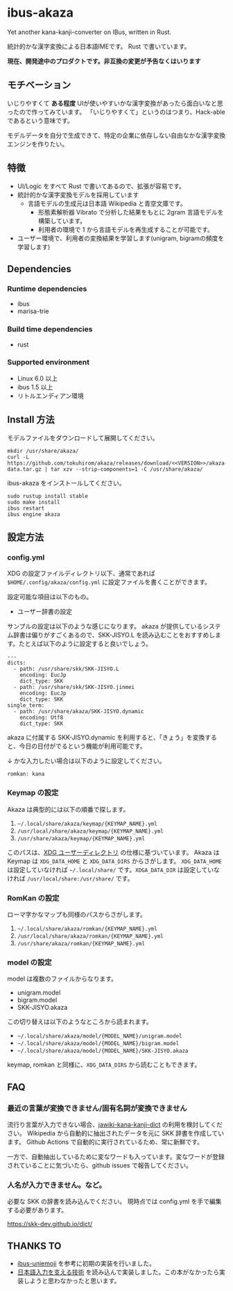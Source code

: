 # ibus-akaza

Yet another kana-kanji-converter on IBus, written in Rust.

統計的かな漢字変換による日本語IMEです。
Rust で書いています。

**現在、開発途中のプロダクトです。非互換の変更が予告なくはいります**

## モチベーション

いじりやすくて **ある程度** UIが使いやすいかな漢字変換があったら面白いなと思ったので作ってみています。
「いじりやすくて」というのはつまり、Hack-able であるという意味です。

モデルデータを自分で生成できて、特定の企業に依存しない自由なかな漢字変換エンジンを作りたい。

## 特徴

* UI/Logic をすべて Rust で書いてあるので、拡張が容易です。
* 統計的かな漢字変換モデルを採用しています
    * 言語モデルの生成元は日本語 Wikipedia と青空文庫です。
        * 形態素解析器 Vibrato で分析した結果をもとに 2gram 言語モデルを構築しています。
        * 利用者の環境で 1 から言語モデルを再生成することが可能です。
* ユーザー環境で、利用者の変換結果を学習します(unigram, bigramの頻度を学習します)

## Dependencies

### Runtime dependencies

* ibus
* marisa-trie

### Build time dependencies

* rust

### Supported environment

* Linux 6.0 以上
* ibus 1.5 以上
* リトルエンディアン環境

## Install 方法

モデルファイルをダウンロードして展開してください。

    mkdir /usr/share/akaza/
    curl -L https://github.com/tokuhirom/akaza/releases/download/<<VERSION>>/akaza-data.tar.gz | tar xzv --strip-components=1 -C /usr/share/akaza/

ibus-akaza をインストールしてください。

    sudo rustup install stable
    sudo make install
    ibus restart
    ibus engine akaza

## 設定方法

### config.yml

XDG の設定ファイルディレクトリ以下、通常であれば `$HOME/.config/akaza/config.yml` に設定ファイルを書くことができます。

設定可能な項目は以下のもの。

* ユーザー辞書の設定

サンプルの設定は以下のような感じになります。
akaza が提供しているシステム辞書は偏りがすごくあるので、SKK-JISYO.L を読み込むことをおすすめします。たとえば以下のように設定すると良いでしょう。

    ---
    dicts:
      - path: /usr/share/skk/SKK-JISYO.L
        encoding: EucJp
        dict_type: SKK
      - path: /usr/share/skk/SKK-JISYO.jinmei
        encoding: EucJp
        dict_type: SKK
    single_term:
      - path: /usr/share/akaza/SKK-JISYO.dynamic
        encoding: Utf8
        dict_type: SKK

akaza に付属する SKK-JISYO.dynamic を利用すると、「きょう」を変換すると、今日の日付がでるという機能が利用可能です。

↓ かな入力したい場合は以下のように設定してください。

    romkan: kana

### Keymap の設定

Akaza は典型的には以下の順番で探します。

1. `~/.local/share/akaza/keymap/{KEYMAP_NAME}.yml`
2. `/usr/local/share/akaza/keymap/{KEYMAP_NAME}.yml`
3. `/usr/share/akaza/keymap/{KEYMAP_NAME}.yml`

このパスは、[XDG ユーザーディレクトリ](https://wiki.archlinux.jp/index.php/XDG_%E3%83%A6%E3%83%BC%E3%82%B6%E3%83%BC%E3%83%87%E3%82%A3%E3%83%AC%E3%82%AF%E3%83%88%E3%83%AA)
の仕様に基づいています。
Akaza は Keymap は `XDG_DATA_HOME` と `XDG_DATA_DIRS` からさがします。
`XDG_DATA_HOME` は設定していなければ `~/.local/share/` です。`XDGA_DATA_DIR` は設定していなければ `/usr/local/share:/usr/share/` です。

### RomKan の設定

ローマ字かなマップも同様のパスからさがします。

1. `~/.local/share/akaza/romkan/{KEYMAP_NAME}.yml`
2. `/usr/local/share/akaza/romkan/{KEYMAP_NAME}.yml`
3. `/usr/share/akaza/romkan/{KEYMAP_NAME}.yml`

### model の設定

model は複数のファイルからなります。

- unigram.model
- bigram.model
- SKK-JISYO.akaza

この切り替えは以下のようなところから読まれます。

- `~/.local/share/akaza/model/{MODEL_NAME}/unigram.model`
- `~/.local/share/akaza/model/{MODEL_NAME}/bigram.model`
- `~/.local/share/akaza/model/{MODEL_NAME}/SKK-JISYO.akaza`

keymap, romkan と同様に、`XDG_DATA_DIRS` から読むこともできます。

## FAQ

### 最近の言葉が変換できません/固有名詞が変換できません

流行り言葉が入力できない場合、[jawiki-kana-kanji-dict](https://github.com/tokuhirom/jawiki-kana-kanji-dict) の利用を検討してください。
Wikipedia から自動的に抽出されたデータを元に SKK 辞書を作成しています。
Github Actions で自動的に実行されているため、常に新鮮です。

一方で、自動抽出しているために変なワードも入っています。変なワードが登録されていることに気づいたら、github issues で報告してください。

### 人名が入力できません。など。

必要な SKK の辞書を読み込んでください。
現時点では config.yml を手で編集する必要があります。

https://skk-dev.github.io/dict/

## THANKS TO

* [ibus-uniemoji](https://github.com/salty-horse/ibus-uniemoji) を参考に初期の実装を行いました。
* [日本語入力を支える技術](https://gihyo.jp/book/2012/978-4-7741-4993-6) を読み込んで実装しました。この本がなかったら実装しようと思わなかったと思います。

